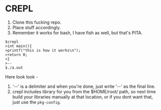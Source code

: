 # CREPL
1. Clone this fucking repo.
2. Place stuff accordingly.
3. Remember it works for bash, I have fish as well, but that's PITA.

```
$crepl
>int main(){
>printf("this is how it works\n");
>return 0;
>}
>--
$./a.out
```

Here look look -
1. '--' is a delimiter and when you're done, just write '--' as the final line.
2. crepl includes library for you from the $HOME/root/ path, so next time build your libraries  manually at that location, or if you dont want that, just use the `pkg-config`.
